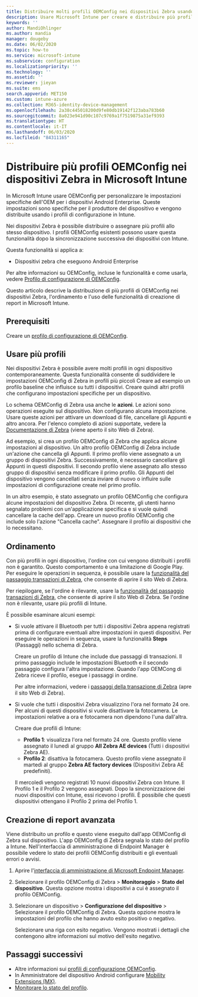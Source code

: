 ```yaml
---
title: Distribuire molti profili OEMConfig nei dispositivi Zebra usando Microsoft Intune - Azure | Microsoft Docs
description: Usare Microsoft Intune per creare e distribuire più profili di configurazione dei dispositivi OEMConfig nei dispositivi Zebra che eseguono Android Enterprise. Usare le azioni e i passaggi di Zebra per ordinare i profili.
keywords: ''
author: MandiOhlinger
ms.author: mandia
manager: dougeby
ms.date: 06/02/2020
ms.topic: how-to
ms.service: microsoft-intune
ms.subservice: configuration
ms.localizationpriority: ''
ms.technology: ''
ms.assetid: ''
ms.reviewer: jieyan
ms.suite: ems
search.appverid: MET150
ms.custom: intune-azure
ms.collection: M365-identity-device-management
ms.openlocfilehash: 2a38c445018200d9fe80db19142f123aba783b60
ms.sourcegitcommit: 8a023e941d90c107c9769a1f7519875a31ef9393
ms.translationtype: HT
ms.contentlocale: it-IT
ms.lasthandoff: 06/03/2020
ms.locfileid: "84311165"
---
```

# <a name="deploy-multiple-oemconfig-profiles-to-zebra-devices-in-microsoft-intune"></a>Distribuire più profili OEMConfig nei dispositivi Zebra in Microsoft Intune

In Microsoft Intune usare OEMConfig per personalizzare le impostazioni specifiche dell'OEM per i dispositivi Android Enterprise. Queste impostazioni sono specifiche per il produttore del dispositivo e vengono distribuite usando i profili di configurazione in Intune.

Nei dispositivi Zebra è possibile distribuire o assegnare più profili allo stesso dispositivo. I profili OEMConfig esistenti possono usare questa funzionalità dopo la sincronizzazione successiva dei dispositivi con Intune.

Questa funzionalità si applica a:

- Dispositivi zebra che eseguono Android Enterprise

Per altre informazioni su OEMConfig, incluse le funzionalità e come usarla, vedere [Profilo di configurazione di OEMConfig](android-oem-configuration-overview.md).

Questo articolo descrive la distribuzione di più profili di OEMConfig nei dispositivi Zebra, l'ordinamento e l'uso delle funzionalità di creazione di report in Microsoft Intune.

## <a name="prerequisites"></a>Prerequisiti

Creare un [profilo di configurazione di OEMConfig](android-oem-configuration-overview.md).

## <a name="use-multiple-profiles"></a>Usare più profili

Nei dispositivi Zebra è possibile avere molti profili in ogni dispositivo contemporaneamente. Questa funzionalità consente di suddividere le impostazioni OEMConfig di Zebra in profili più piccoli Creare ad esempio un profilo baseline che influisce su tutti i dispositivi. Creare quindi altri profili che configurano impostazioni specifiche per un dispositivo.

Lo schema OEMConfig di Zebra usa anche le **azioni**. Le azioni sono operazioni eseguite sul dispositivo. Non configurano alcuna impostazione. Usare queste azioni per attivare un download di file, cancellare gli Appunti e altro ancora. Per l'elenco completo di azioni supportate, vedere la [Documentazione di Zebra](https://techdocs.zebra.com/oemconfig/10-0/about/) (viene aperto il sito Web di Zebra).

Ad esempio, si crea un profilo OEMConfig di Zebra che applica alcune impostazioni al dispositivo. Un altro profilo OEMConfig di Zebra include un'azione che cancella gli Appunti. Il primo profilo viene assegnato a un gruppo di dispositivi Zebra. Successivamente, è necessario cancellare gli Appunti in questi dispositivi. Il secondo profilo viene assegnato allo stesso gruppo di dispositivi senza modificare il primo profilo. Gli Appunti del dispositivo vengono cancellati senza inviare di nuovo o influire sulle impostazioni di configurazione create nel primo profilo.

In un altro esempio, è stato assegnato un profilo OEMConfig che configura alcune impostazioni del dispositivo Zebra. Di recente, gli utenti hanno segnalato problemi con un'applicazione specifica e si vuole quindi cancellare la cache dell'app. Creare un nuovo profilo OEMConfig che include solo l'azione "Cancella cache". Assegnare il profilo ai dispositivi che lo necessitano.

## <a name="ordering"></a>Ordinamento

Con più profili in ogni dispositivo, l'ordine con cui vengono distribuiti i profili non è garantito. Questo comportamento è una limitazione di Google Play. Per eseguire le operazioni in sequenza, è possibile usare la [funzionalità del passaggio transazioni di Zebra](https://techdocs.zebra.com/oemconfig/10-0/mc/), che consente di aprire il sito Web di Zebra. 

Per riepilogare, se l'ordine è rilevante, usare la [funzionalità del passaggio transazioni di Zebra](https://techdocs.zebra.com/oemconfig/10-0/mc/), che consente di aprire il sito Web di Zebra. Se l'ordine non è rilevante, usare più profili di Intune. 

È possibile esaminare alcuni esempi:

- Si vuole attivare il Bluetooth per tutti i dispositivi Zebra appena registrati prima di configurare eventuali altre impostazioni in questi dispositivi. Per eseguire le operazioni in sequenza, usare la funzionalità **Steps** (Passaggi) nello schema di Zebra.

  Creare un profilo di Intune che include due passaggi di transazioni. Il primo passaggio include le impostazioni Bluetooth e il secondo passaggio configura l'altra impostazione. Quando l'app OEMCong di Zebra riceve il profilo, esegue i passaggi in ordine.

  Per altre informazioni, vedere i [passaggi della transazione di Zebra](https://techdocs.zebra.com/oemconfig/10-0/mc/) (apre il sito Web di Zebra).

- Si vuole che tutti i dispositivi Zebra visualizzino l'ora nel formato 24 ore. Per alcuni di questi dispositivi si vuole disattivare la fotocamera. Le impostazioni relative a ora e fotocamera non dipendono l'una dall'altra.

  Creare due profili di Intune:

  - **Profilo 1**: visualizza l'ora nel formato 24 ore. Questo profilo viene assegnato il lunedì al gruppo **All Zebra AE devices** (Tutti i dispositivi Zebra AE).
  - **Profilo 2**: disattiva la fotocamera. Questo profilo viene assegnato il martedì al gruppo **Zebra AE factory devices** (Dispositivi Zebra AE predefiniti).

  Il mercoledì vengono registrati 10 nuovi dispositivi Zebra con Intune. Il Profilo 1 e il Profilo 2 vengono assegnati. Dopo la sincronizzazione dei nuovi dispositivi con Intune, essi ricevono i profili. È possibile che questi dispositivi ottengano il Profilo 2 prima del Profilo 1.

## <a name="enhanced-reporting"></a>Creazione di report avanzata

Viene distribuito un profilo e questo viene eseguito dall'app OEMConfig di Zebra sul dispositivo. L'app OEMConfig di Zebra segnala lo stato del profilo a Intune. Nell'interfaccia di amministrazione di Endpoint Manager è possibile vedere lo stato dei profili OEMConfig distribuiti e gli eventuali errori o avvisi.

1. Aprire l'[interfaccia di amministrazione di Microsoft Endpoint Manager](https://go.microsoft.com/fwlink/?linkid=2109431).
2. Selezionare il profilo OEMConfig di Zebra > **Monitoraggio** > **Stato del dispositivo**. Questa opzione mostra i dispositivi a cui è assegnato il profilo OEMConfig.
3. Selezionare un dispositivo > **Configurazione del dispositivo** > Selezionare il profilo OEMConfig di Zebra. Questa opzione mostra le impostazioni del profilo che hanno avuto esito positivo o negativo.

    Selezionare una riga con esito negativo. Vengono mostrati i dettagli che contengono altre informazioni sul motivo dell'esito negativo.

## <a name="next-steps"></a>Passaggi successivi

- Altre informazioni sui [profili di configurazione OEMConfig](android-oem-configuration-overview.md).
- In Amministratore del dispositivo Android configurare [Mobility Extensions (MX)](android-zebra-mx-overview.md).
- [Monitorare lo stato del profilo](device-profile-monitor.md).
